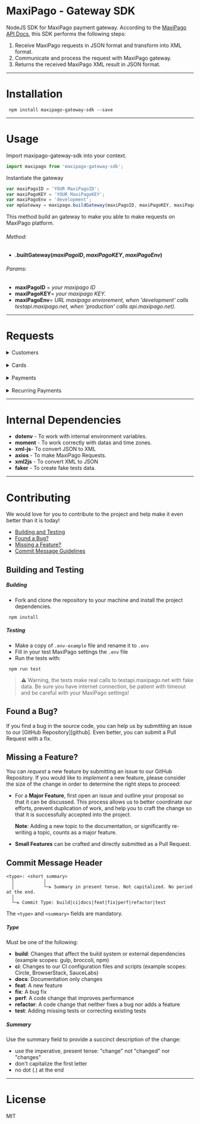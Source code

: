 
# MaxiPago - Gateway SDK


 NodeJS SDK for MaxiPago payment gateway.
According to the [MaxiPago API Docs](http://developers.maxipago.com/apidocs/), this SDK performs the following steps:
 1. Receive  MaxiPago requests in JSON format and transform into XML format.
 3. Communicate and process the request with MaxiPago gateway.
 4. Returns the received MaxiPago XML result in JSON format.

---

# Installation 
```node
 npm install maxipago-gateway-sdk --save
```

---

# Usage
Import maxipago-gateway-sdk into your context.
```js
import maxipago from 'maxipago-gateway-sdk';
```


Instantiate the gateway

```js
var maxiPagoID = 'YOUR MaxiPagoID';
var maxiPagoKEY = 'YOUR MaxiPagoKEY';
var maxiPagoEnv = 'development';
var mpGateway = maxipago.buildGateway(maxiPagoID, maxiPagoKEY, maxiPagoEnv);
``` 
This method build an gateway to make you able to make requests on MaxiPago platform.
###### Method:
* **.builtGateway(*maxiPagoID*, *maxiPagoKEY*, *maxiPagoEnv*)**

###### Params:
* **maxiPagoID** = *your maxipago ID*
* **maxiPagoKEY**= *your maxipago KEY.*
* **maxiPagoEnv**= *URL maxipago enviorement, when 'development' calls testapi.maxipago.net, when  'production' calls api.maxipago.net).* 

---

# Requests

<details>
<summary>Customers</summary>

<p>

* 
  <details>
    <summary>Add Customer</summary>
  <p>

  This method add your customer on MaxiPago platform.
  ###### Method:
  * **.addCustomer(*addCustomerJSON*);**
  ###### Params:
  * **addCustomerJSON** = *your customer data in JSON format*.
  ###### Example:
  ```js
  var addCustomerJSON = 
  {
    "customerIdExt": 5358,
    "firstName": "Kylee Hilpert",
    "lastName": "Bauch",
    "address1": "42837 Flatley Union",
    "address2": "6749 Hudson Prairie",
    "city": "Arnostad",
    "state": "Arizona",
    "zip": "658388059",
    "country": "PR",
    "phone": "730.900.4976",
    "email": "Erna_Harris55@gmail.com",
    "dob": "06/26/2018",
    "sex": "M"
  };
  let maxiPagoJsonResponse = mpGateway.addCustomer(addCustomerJSON);
  ```

  </p>
  </details>

* 
  <details>
  <summary>Update Customer</summary>
  <p>

  This method update previously added customer on MaxiPago platform.

  ###### Method:
  * **.updateCustomer(*updateCustomerJSON*);**
  ###### Params:
  * **updateCustomerJSON** = *your updated customer data in JSON format.*

  * 
  ###### Example:
  ```js
  var updateCustomerJSON =
  {
    "customerIdExt": 5254,
    "firstName": "Tatum Goodwin updated",
    "lastName": "Corwin updated",
    "customerId": "119679"
  };
  let maxiPagoJsonResponse = mpGateway.updateCustomer(updateCustomerJSON);
  ```
  </p>
  </details>

* 
  <details>
    <summary>Delete Customer</summary>
    <p>
    
  This method delete previously added customer on MaxiPago platform.

  ###### Method:
  * **.deleteCustomer(*deleteCustomerJSON*);**
  ###### Params:
  * **deleteCustomerJSON** = *your updated customer data in JSON format.*
  ###### Example:
  ```js
  var deleteCustomerJSON = { customerId: '119679'};
  let maxiPagoJsonResponse = mpGateway.deleteCustomer(deleteCustomerJSON);
  ```
  </p>
  </details>
</p>
</details>

</br>

<details>
<summary>Cards</summary>
<p>

* 
  <details>
    <summary>Add Card</summary>
    <p>

  This method add an card for previously added customer on MaxiPago platform.

  ###### Method:
  * **.addCard(*addCardJSON*);**
  ###### Params:
  * **addCardJSON** = *your card data in JSON format.*
  ###### Example:
  ```js
  var addCardJSON = 
  {
    "customerId": "119720",
    "creditCardNumber": "4111111111111111",
    "expirationMonth": 12,
    "expirationYear": 2020,
    "billingName": "Corwin"
  };
  let maxiPagoJsonResponse = mpGateway.addCard(addCardJSON);
  ```
  </p>
  </details>

* 
  <details>
    <summary>Delete Card</summary>
    <p>

  This method delete an card previously added on MaxiPago platform.

  ###### Method:
  * **.deleteCard(*deleteCardJSON*);**
  ###### Params:
  * **deleteCardJSON** = *your card data in JSON format.*
  ###### Example:
  ```js
  var deleteCardJSON = 
  {
    "customerId": "119722",
    "token": "+adHuFvmSms="
  };
  let maxiPagoJsonResponse = mpGateway.deleteCard(deleteCardJSON);
  ```

  </p>
  </details>
</p>
</details>

</br>

<details>
<summary>Payments</summary>
<p>

* 
  <details>
    <summary>Auth</summary>
      <p>

  This method add an sale authorization for previously card added on MaxiPago platform.

  ###### Method:
  * **.auth(*authJSON*);**
  ###### Params:
  * **authJSON** = *your authorization data in JSON format.*
  ###### Example:
  ```js
  var authJSON = 	
  {
    "processorID": "1",
    "referenceNum": "PONumber-8959",
    "billing": {},
    "transactionDetail": {
      "payType": {
        "creditCard": {
          "number": "4111111111111111",
          "expMonth": "12",
          "expYear": "2020",
          "cvvNumber": ""
        }
      }
    },
    "payment": {
      "currencyCode": "BRL",
      "chargeTotal": "10.00"
    },
    "saveOnFile": {
      "customerToken": "119766"
    }
  };
  let maxiPagoJsonResponse = mpGateway.auth(authJSON);
  ```
  You can also request an authorization using card token:
  ```js
  var authJSON = 
  {
    "processorID": "1",
    "referenceNum": "PONumber-2861",
    "transactionDetail": {
      "payType": {
        "onFile": {
          "customerId": "119790",
          "token": "XN7N7qSfZKc="
        }
      }
    },
    "payment": {
      "currencyCode": "BRL",
      "chargeTotal": "10.00"
    }
  };
  let maxiPagoJsonResponse = mpGateway.auth(authJSON);
  ```
  </p>
  </details>

* 
  <details>
    <summary>Capture</summary>
    <p>

  This method capture an sale authorization previously added on MaxiPago platform.

  ###### Method:
  * **.capture(*captureJSON*);**
  ###### Params:
  * **captureJSON** = *your capture data in JSON format.*
  ###### Example:
  ```js
  var captureJSON = 
  {
    "orderID": "0A0104A3:01659FE61095:AE1B:34012394",
    "referenceNum": "PONumber-5918",
    "payment": {
      "chargeTotal": "10.00"
    }
  }
  let maxiPagoJsonResponse = mpGateway.capture(captureJSON);
  ```
  </p>
  </details>

* 
  <details>
    <summary>Void</summary>
    <p>

  This method void an previously capture requested on MaxiPago platform.

  ###### Method:
  * **.void(*voidJSON*);**
  ###### Params:
  * **voidJSON** = *your void data in JSON format.*
  ###### Example:
  ```js
  var voidJSON = {transactionID: '2203293'};
  let maxiPagoJsonResponse = mpGateway.void(voidJSON);
  ```
  </p>
  </details>

* 
  <details>
    <summary>Return Payment</summary>
    <p>

  This method return an capture previously requested on MaxiPago platform.

  ###### Method:
  * **.returnPayment(*returnPaymentJSON*);**
  ###### Params:
  * **returnPaymentJSON** = *your return payment data in JSON format.*
  ###### Example:
  ```js
  var returnPaymentJSON =
  {
    "orderID": "0A0104A3:0165A0D725D2:51BC:3AA3973C",
    "referenceNum": "PONumber-5441",
    "payment": {
      "chargeTotal": "10.00"
    }
  };

  let maxiPagoJsonResponse = mpGateway.returnPayment(returnPaymentJSON);
  ```

  </p>
  </details>
</p>
</details>

</br>

<details>
<summary>Recurring Payments</summary>
<p>

* 
  <details>
    <summary>Add Recurring Payment</summary>
      <p>

  This method add an recurring payment MaxiPago platform.

  ###### Method:
  * **.recurringPayment(*recurringPaymentJSON*);**
  ###### Params:
  * **recurringPaymentJSON** = *your recurring payment data in JSON format.*
  ###### Example:
  ```js
  var recurringPaymentJSON = 
  {
    "processorID": "1",
    "referenceNum": "PONumber-6058",
    "billing": {
      "name": "Bailey Hahn",
      "address": "63849 Towne Plain",
      "address2": "06249 Cummings Plains",
      "city": "Cummingsland",
      "state": "Kansas",
      "postalcode": "458932184",
      "country": "UY",
      "phone": "032.912.6510",
      "email": "Susie94@hotmail.com"
    },
    "shipping": {
      "name": "Rosemary Barton DDS",
      "address": "6695 Beahan View",
      "address2": "9255 Brielle Harbors",
      "city": "West Willis",
      "state": "Massachusetts",
      "postalcode": "142042357",
      "country": "US",
      "phone": "245.009.3441",
      "email": "Kari61@hotmail.com"
    },
    "transactionDetail": {
      "payType": {
        "creditCard": {
          "number": "4111111111111111",
          "expMonth": "12",
          "expYear": "2020",
          "cvvNumber": ""
        }
      }
    },
    "payment": {
      "currencyCode": "BRL",
      "chargeTotal": "11.00"
    },
    "recurring": {
      "action": "new",
      "startDate": "2018-09-04",
      "frequency": "1",
      "period": "monthly",
      "installments": "10",
      "failureThreshold": "5"
    }
  };
  let maxiPagoJsonResponse = mpGateway.recurringPayment(recurringPaymentJSON);
  ```
  You can request an recurring payment using card token:
  ```js
  var recurringPaymentJSON = 
  {
    "processorID": "1",
    "referenceNum": "PONumber-5268",
    "billing": {
      "name": "Lyla Schulist",
      "address": "76180 Dicki Summit",
      "address2": "4073 Sydni Union",
      "city": "Port Eleonoreside",
      "state": "Florida",
      "postalcode": "771760064",
      "country": "TD",
      "phone": "810.135.7471",
      "email": "Corine.Will63@gmail.com"
    },
    "shipping": {
      "name": "Edna Wolf PhD",
      "address": "327 Moore Rapids",
      "address2": "7913 Bruen Junction",
      "city": "Lebsackburgh",
      "state": "Indiana",
      "postalcode": "506219721",
      "country": "NZ",
      "phone": "434.540.4613",
      "email": "Craig.OKeefe33@gmail.com"
    },
    "transactionDetail": {
      "payType": {
        "onFile": {
          "customerId": "119903",
          "token": "lmHDTV334BQ="
        }
      }
    },
    "payment": {
      "currencyCode": "BRL",
      "chargeTotal": "11.00"
    },
    "recurring": {
      "action": "new",
      "startDate": "2018-09-04",
      "frequency": "1",
      "period": "monthly",
      "installments": "10",
      "failureThreshold": "5"
    }
  }
  let maxiPagoJsonResponse = mpGateway.recurringPayment(recurringPaymentJSON);
  ```
  </p>
  </details>

* 
  <details>
    <summary>Update Recurring Payment</summary>
    <p>

  This method update an recurring payment  previously added MaxiPago platform.

  ###### Method:
  * **.updateRecurringPayment(*updateRecurringPaymentJSON*);**
  ###### Params:
  * **updateRecurringPaymentJSON** = *your recurring payment data in JSON format.*
  ###### Example:
  ```js
  var updateRecurringPaymentJSON = 
  {
    "orderID": "0A0104A3:0165A003EA9E:CA3E:788D2E4F",
    "paymentInfo": {
      "cardInfo": {
        "softDescriptor": "RECSDNAME"
      }
    },
    "recurring": {
      "processorID": "1",
      "action": "disable",
      "installments": "11",
      "nextFireDate": "2018-09-04",
      "fireDay": "20",
      "period": "quarterly"
    },
    "billingInfo": {
      "name": "Dr. Adonis Wiegand",
      "address1": "77459 Ignacio Flat",
      "address2": "873 Alexandrine Meadow",
      "city": "South Genestad",
      "zip": "775927405",
      "country": "GL",
      "email": "Muriel.Senger83@hotmail.com",
      "phone": "363.469.7941"
    },
    "shippingInfo": {
      "name": "Dayton Zboncak",
      "address1": "61508 Rempel Glens",
      "address2": "11020 Jaden Plains",
      "city": "Port Easter",
      "zip": "127344175",
      "country": "BF",
      "email": "Leda.Cruickshank@yahoo.com",
      "phone": "801.057.6041"
    }
  };
  let maxiPagoJsonResponse = mpGateway.void(updateRecurringPaymentJSON);
  ```

  </p>
  </details>

* 
  <details>
    <summary>Canceling Recurring Payment</summary>
    <p>

  This method cancel an previously recurring payment added on MaxiPago platform.

  ###### Method:
  * **.cancelRecurringPayment(*cancelRecurringPaymentJSON*);**
  ###### Params:
  * **cancelRecurringPaymentJSON** = *your recurring payment data in JSON format.*
  ###### Example:
  ```js
  var cancelRecurringPaymentJSON = {"orderID":"0A0104A3:0165A0AC8533:9B78:5B51BACC"};
  let maxiPagoJsonResponse = mpGateway.cancelRecurringPayment(cancelRecurringPaymentJSON);
  ```

  </p>
  </details>
</p>
</details>

---

# Internal Dependencies
 * **dotenv** - To work with internal environment variables.
 * **moment** - To work correctly with datas and time zones.
 * **xml-js**- To convert JSON to  XML
 * **axios** -  To make MaxiPago Requests.
 * **xml2js** - To convert XML to JSON
 * **faker** - To create fake tests data.

---

# Contributing
 We would love for you to contribute to the project and help make it even better than it is today!

 - [Building and Testing](#running)
 - [Found a Bug?](#issue)
 - [Missing a Feature?](#feature)
 - [Commit Message Guidelines](#commit-guide)

## <a name="running"></a> Building and Testing
##### Building
 - Fork and clone the repository to your machine and install the project dependencies.

```node
 npm install
```
##### Testing
- Make a copy of `.env-example` file and rename it to `.env`
- Fill in your test MaxiPago settings the `.env` file
- Run the tests with:

```node
 npm run test
```

> :warning:  Warning, the tests make real calls to testapi.maxipago.net with fake data. Be sure you have internet connection, be patient with timeout and be careful with your MaxiPago settings!

## <a name="issue"></a> Found a Bug?

If you find a bug in the source code, you can help us by submitting an issue to our [GitHub Repository][github].
Even better, you can submit a Pull Request with a fix.


## <a name="feature"></a> Missing a Feature?
You can *request* a new feature by submitting an issue to our GitHub Repository.
If you would like to *implement* a new feature, please consider the size of the change in order to determine the right steps to proceed:

* For a **Major Feature**, first open an issue and outline your proposal so that it can be discussed.
  This process allows us to better coordinate our efforts, prevent duplication of work, and help you to craft the change so that it is successfully accepted into the project.

  **Note**: Adding a new topic to the documentation, or significantly re-writing a topic, counts as a major feature.

* **Small Features** can be crafted and directly submitted as a Pull Request.


## <a name="commit-guide"></a>Commit Message Header

```
<type>: <short summary>
  │           │
  │           └─⫸ Summary in present tense. Not capitalized. No period at the end.
  │   
  └─⫸ Commit Type: build|ci|docs|feat|fix|perf|refactor|test
```

The `<type>` and `<summary>` fields are mandatory.


##### Type

Must be one of the following:

* **build**: Changes that affect the build system or external dependencies (example scopes: gulp, broccoli, npm)
* **ci**: Changes to our CI configuration files and scripts (example scopes: Circle, BrowserStack, SauceLabs)
* **docs**: Documentation only changes
* **feat**: A new feature
* **fix**: A bug fix
* **perf**: A code change that improves performance
* **refactor**: A code change that neither fixes a bug nor adds a feature
* **test**: Adding missing tests or correcting existing tests


##### Summary

Use the summary field to provide a succinct description of the change:

* use the imperative, present tense: "change" not "changed" nor "changes"
* don't capitalize the first letter
* no dot (.) at the end

---

# License
MIT
